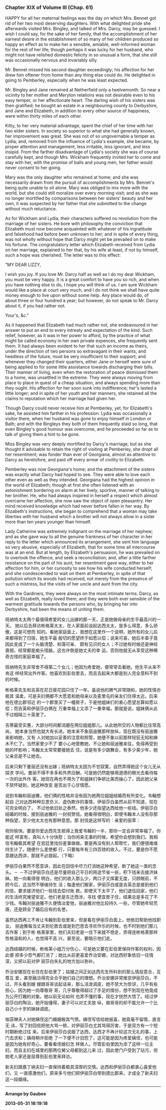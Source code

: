 ### Chapter XIX of Volume III (Chap. 61)

 HAPPY for all her maternal feelings was the day on which Mrs. Bennet got rid of her two most deserving daughters. With what delighted pride she afterwards visited Mrs. Bingley, and talked of Mrs. Darcy, may be guessed. I wish I could say, for the sake of her family, that the accomplishment of her earnest desire in the establishment of so many of her children produced so happy an effect as to make her a sensible, amiable, well-informed woman for the rest of her life; though perhaps it was lucky for her husband, who might not have relished domestic felicity in so unusual a form, that she still was occasionally nervous and invariably silly.

Mr. Bennet missed his second daughter exceedingly; his affection for her drew him oftener from home than any thing else could do. He delighted in going to Pemberley, especially when he was least expected.

Mr. Bingley and Jane remained at Netherfield only a twelvemonth. So near a vicinity to her mother and Meryton relations was not desirable even to his easy temper, or her affectionate heart. The darling wish of his sisters was then gratified; he bought an estate in a neighbouring county to Derbyshire, and Jane and Elizabeth, in addition to every other source of happiness, were within thirty miles of each other.

Kitty, to her very material advantage, spent the chief of her time with her two elder sisters. In society so superior to what she had generally known, her improvement was great. She was not of so ungovernable a temper as Lydia; and, removed from the influence of Lydia's example, she became, by proper attention and management, less irritable, less ignorant, and less insipid. From the farther disadvantage of Lydia's society she was of course carefully kept, and though Mrs. Wickham frequently invited her to come and stay with her, with the promise of balls and young men, her father would never consent to her going.

Mary was the only daughter who remained at home; and she was necessarily drawn from the pursuit of accomplishments by Mrs. Bennet's being quite unable to sit alone. Mary was obliged to mix more with the world, but she could still moralize over every morning visit; and as she was no longer mortified by comparisons between her sisters' beauty and her own, it was suspected by her father that she submitted to the change without much reluctance.

As for Wickham and Lydia, their characters suffered no revolution from the marriage of her sisters. He bore with philosophy the conviction that Elizabeth must now become acquainted with whatever of his ingratitude and falsehood had before been unknown to her; and in spite of every thing, was not wholly without hope that Darcy might yet be prevailed on to make his fortune. The congratulatory letter which Elizabeth received from Lydia on her marriage, explained to her that, by his wife at least, if not by himself, such a hope was cherished. The letter was to this effect:

"MY DEAR LlZZY,

I wish you joy. If you love Mr. Darcy half as well as I do my dear Wickham, you must be very happy. It is a great comfort to have you so rich, and when you have nothing else to do, I hope you will think of us. I am sure Wickham would like a place at court very much, and I do not think we shall have quite money enough to live upon without some help. Any place would do, of about three or four hundred a year; but however, do not speak to Mr. Darcy about it, if you had rather not.

Your's, &c."

As it happened that Elizabeth had much rather not, she endeavoured in her answer to put an end to every intreaty and expectation of the kind. Such relief, however, as it was in her power to afford, by the practice of what might be called economy in her own private expences, she frequently sent them. It had always been evident to her that such an income as theirs, under the direction of two persons so extravagant in their wants, and heedless of the future, must be very insufficient to their support; and whenever they changed their quarters, either Jane or herself were sure of being applied to for some little assistance towards discharging their bills. Their manner of living, even when the restoration of peace dismissed them to a home, was unsettled in the extreme. They were always moving from place to place in quest of a cheap situation, and always spending more than they ought. His affection for her soon sunk into indifference; her's lasted a little longer; and in spite of her youth and her manners, she retained all the claims to reputation which her marriage had given her.

Though Darcy could never receive him at Pemberley, yet, for Elizabeth's sake, he assisted him farther in his profession. Lydia was occasionally a visitor there, when her husband was gone to enjoy himself in London or Bath; and with the Bingleys they both of them frequently staid so long, that even Bingley's good humour was overcome, and he proceeded so far as to talk of giving them a hint to be gone.

Miss Bingley was very deeply mortified by Darcy's marriage; but as she thought it advisable to retain the right of visiting at Pemberley, she dropt all her resentment; was fonder than ever of Georgiana, almost as attentive to Darcy as heretofore, and paid off every arrear of civility to Elizabeth.

Pemberley was now Georgiana's home; and the attachment of the sisters was exactly what Darcy had hoped to see. They were able to love each other even as well as they intended. Georgiana had the highest opinion in the world of Elizabeth; though at first she often listened with an astonishment bordering on alarm at her lively, sportive, manner of talking to her brother. He, who had always inspired in herself a respect which almost overcame her affection, she now saw the object of open pleasantry. Her mind received knowledge which had never before fallen in her way. By Elizabeth's instructions, she began to comprehend that a woman may take liberties with her husband which a brother will not always allow in a sister more than ten years younger than himself.

Lady Catherine was extremely indignant on the marriage of her nephew; and as she gave way to all the genuine frankness of her character in her reply to the letter which announced its arrangement, she sent him language so very abusive, especially of Elizabeth, that for some time all intercourse was at an end. But at length, by Elizabeth's persuasion, he was prevailed on to overlook the offence, and seek a reconciliation; and, after a little farther resistance on the part of his aunt, her resentment gave way, either to her affection for him, or her curiosity to see how his wife conducted herself; and she condescended to wait on them at Pemberley, in spite of that pollution which its woods had received, not merely from the presence of such a mistress, but the visits of her uncle and aunt from the city.

With the Gardiners, they were always on the most intimate terms. Darcy, as well as Elizabeth, really loved them; and they were both ever sensible of the warmest gratitude towards the persons who, by bringing her into Derbyshire, had been the means of uniting them.

班纳特太太两个最值得疼爱的女儿出嫁的那一天，正是她做母亲的生平最高兴的一天。 她以后去拜访彬格莱太太，在人家面前谈起达西太太，是多么得意，多么骄傲，这是可想而 知的。看她家庭面上，我想在这里作一个说明，她所有的女儿后来都得到了归宿，她生平最 殷切的愿望终于如愿以偿；说来可喜，她后半辈子竟因此变成了一个头脑清楚、和蔼可亲、 颇有见识的女人；不过她有时候还是神经衰弱，经常都是痴头怪脑，这也许倒是她丈夫的幸 运，否则他就无从享受这种稀奇古怪的家庭幸福了。

班纳特先生非常舍不得第二个女儿；他因为疼爱她，便常常去看她，他生平从来不肯这 样经常出外作客。他喜欢到彭伯里去，而且去起来大都是别人完全意料不到的时候。

彬格莱先生和吉英在尼日斐花园只住了一年。虽说他的脾气非常随和，她的性情亦极其 温柔，可是夫妇俩都不大愿意和她母亲以及麦里屯的亲友们住得太近。后来他在德比郡邻近 的一个郡里买了一幢房子，于是他姐妹们的衷心愿望总算如愿以偿；而吉英和伊丽莎白俩在 万重幸福上又添了一重幸福，那就是说，姐妹俩从此不过相隔三十英里了。

吉蒂最受实惠，大部分时间都消磨在两位姐姐那儿。从此她所交的人物都比往常高尚， 她本身当然也就大有长进。她本来不象丽迪雅那样放纵，现在既没有丽迪雅来影响她，又有 人对她加以妥善的注意和照管，她便不象以前那样轻狂无知和麻木不仁了。当然家里少不了 要小心地管教她，不让她和丽迪雅来往，免得再受到她的坏影响；韦翰太太常常要接她去 住，说是有多少跳舞会，有多少美少年，她父亲总是不让她去。

后来只剩下曼丽还没有出嫁；班纳特太太因为不甘寂寞，自然弄得她这个女儿无从探求 学问。曼丽不得不多多和外界应酬，可是她仍然能够用道德的眼光去看待每一次的出外作 客。她现在再也不用为了和姐妹们争妍比美而操心了，因此她父亲不禁怀疑到，她这种改变 是否出于心甘情愿。

说到韦翰和丽迪雅，他们俩的性格并没有因为她两位姐姐结婚而有所变化。韦翰想起自 己对达西种种忘恩负义、虚伪欺诈的事情，伊丽莎白虽然从前不知道，现在可完全明白了， 不过他依旧处之泰然，他多少还指望达西给他一些钱。伊丽莎白结婚的时候，接到丽迪雅的 一封祝贺信。她看得很明白，即使韦翰本人没有存那种指望，至少他太太也有那种意思。那 封信是这样写的：亲爱的丽萃：

祝你愉快。要是你爱达西先生抵得上我爱韦翰的一半，那你一定会非常幸福了。你能这 样富有，真叫人十分快慰；当你闲来无事的时候，希望你会想到我们。我相信韦翰极其希望 在宫廷里找份差事做做。要是再没有别人帮帮忙，我们便很难维持生计了。随便什么差使都 行，只要每年有三四百镑的收入。不过，要是你不愿意跟达西讲，那就不必提起。（下略）

伊丽莎白果然不愿意讲，因此在回信中尽力打消她这种希望，断了她这一类的念头。－ －不过伊丽莎白还是尽量把自己平日的用途节省一些，积下钱来去接济妹妹。她一向看得很 明白，他们的收入那么少，两口子又挥霍无度，只顾眼前，不顾今后，这当然不够维持生 活；每逢他们搬家，伊丽莎白或是吉英总是接到他们的信，要求接济他们一些钱去偿付账 款。即使天下太平了，他们退伍回家，他们的生活终究难望安定。他们老是东迁西涉，寻找 便宜房子住，结果总是多花了不少钱。韦翰对丽迪雅不久便情淡爱弛，丽迪雅对他比较持久 一些，尽管她年轻荒唐，还是顾全了婚后应有的名誉。

虽然达西再三不肯让韦翰到彭伯里来，但是看在伊丽莎白面上，他依旧帮助他找职业。 丽迪雅每当丈夫到伦敦去或是到巴思去寻欢作乐的时候，也不时到他们那儿去作客；到于彬 格莱家里，他们夫妇老是一住下来就不想走，弄得连彬格莱那样性格温和的人，也觉得不高 兴，甚至说，要暗示他们走。

达西结婚的时候，彬格莱小姐万分伤心，可是她又要在彭伯里保持作客的权利，因此便 把多少怨气都打消了；她比从前更喜爱乔治安娜，对达西好象依旧一往情深，又把以前对伊 丽莎白失礼的地方加以弥补。

乔治安娜现在长住在彭伯里了；姑嫂之间正如达西先生所料到的那么情投意合，互尊互 爱，甚至融洽得完全合乎她们自己的理想。乔治安娜非常推崇伊丽莎白，不过，开头看到嫂 嫂跟哥哥谈起话来，那么活泼调皮，她不禁大为惊讶，几乎有些担心，因为她一向尊敬哥 哥，几乎尊敬得超过了手足的情份，想不到现在他竟成为公开打趣的对象。她以前无论如何 也弄不懂的事，现在才恍然大悟了。经过伊丽莎白的陶治，她开始懂得，妻子可以对丈夫放 纵，做哥哥的却不能允许一个比自己小十岁的妹妹调皮。

咖苔琳夫人对她姨侄这门婚姻极其气愤。姨侄写信给她报喜，她竟毫不留情，直言无 讳，写了封回信把他大骂一顿，对伊丽莎白尤其骂得厉害，于是双方有一个短时期断绝过往 来。后来伊丽莎白说服了达西，达西才不再计较这次无礼的事，上门去求和；姨母稍许拒绝 了一下便不计旧怨了，这可能是因为疼爱姨侄，也可能是因为她有好奇心，要看看侄媳妇怎 样做人。尽管彭伯里因为添了这样一位主妇，而且主妇在城里的那两位舅父母都到这儿来 过，因此使门户受到了玷污，但她老人家还是屈尊到彭伯里来拜访。

新夫妇跟嘉丁纳夫妇一直保持着极其深厚的交情。达西和伊丽莎白都衷心喜爱他们，又 一直感激他们，原来多亏他们把伊丽莎白带到德比郡来，才成全了新夫妇这一段姻缘。

---

**Arrange by Gaubee**

**2013-05-31 18:19:18**